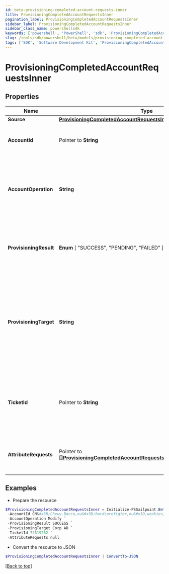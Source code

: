 ```yaml
---
id: beta-provisioning-completed-account-requests-inner
title: ProvisioningCompletedAccountRequestsInner
pagination_label: ProvisioningCompletedAccountRequestsInner
sidebar_label: ProvisioningCompletedAccountRequestsInner
sidebar_class_name: powershellsdk
keywords: ['powershell', 'PowerShell', 'sdk', 'ProvisioningCompletedAccountRequestsInner'] 
slug: /tools/sdk/powershell/beta/models/provisioning-completed-account-requests-inner
tags: ['SDK', 'Software Development Kit', 'ProvisioningCompletedAccountRequestsInner']
---
```



# ProvisioningCompletedAccountRequestsInner

## Properties

Name | Type | Description | Notes
------------ | ------------- | ------------- | -------------
**Source** |  [**ProvisioningCompletedAccountRequestsInnerSource**](provisioning-completed-account-requests-inner-source) |  | [required]
**AccountId** |  Pointer to **String** | The unique idenfier of the account being provisioned. | [optional] 
**AccountOperation** |  **String** | The provisioning operation; typically Create, Modify, Enable, Disable, Unlock, or Delete. | [required]
**ProvisioningResult** |   **Enum** [  "SUCCESS",    "PENDING",    "FAILED" ] | The overall result of the provisioning transaction; this could be success, pending, failed, etc. | [required]
**ProvisioningTarget** |  **String** | The name of the provisioning channel selected; this could be the same as the source, or could be a Service Desk Integration Module (SDIM). | [required]
**TicketId** |  Pointer to **String** | A reference to a tracking number, if this is sent to a Service Desk Integration Module (SDIM). | [optional] 
**AttributeRequests** |  Pointer to [**[]ProvisioningCompletedAccountRequestsInnerAttributeRequestsInner**](provisioning-completed-account-requests-inner-attribute-requests-inner) | A list of attributes as part of the provisioning transaction. | [optional] 

## Examples

- Prepare the resource
```powershell
$ProvisioningCompletedAccountRequestsInner = Initialize-PSSailpoint.BetaProvisioningCompletedAccountRequestsInner  -Source null `
 -AccountId CN&#x3D;Chewy.Bacca,ou&#x3D;hardcorefigter,ou&#x3D;wookies,dc&#x3D;starwars,dc&#x3D;com `
 -AccountOperation Modify `
 -ProvisioningResult SUCCESS `
 -ProvisioningTarget Corp AD `
 -TicketId 72619262 `
 -AttributeRequests null
```

- Convert the resource to JSON
```powershell
$ProvisioningCompletedAccountRequestsInner | ConvertTo-JSON
```


[[Back to top]](#) 

